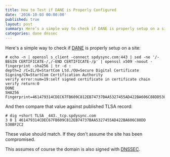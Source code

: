 ```yaml
---
title: How to Test if DANE is Properly Configured
date: '2016-10-03 00:00:00'
published: true
layout: post
summary: Here’s a simple way to check if DANE is properly setup on a site
categories: dane dnssec
---
```

Here's a simple way to check if [DANE](https://en.wikipedia.org/wiki/DNS-based_Authentication_of_Named_Entities) is properly setup on a site:

    # echo -n | openssl s_client -connect spdysync.com:443 | sed -ne '/-BEGIN CERTIFICATE-/,/-END CERTIFICATE-/p' | openssl x509 -noout -fingerprint -sha256 | tr -d :
    depth=2 /C=IL/O=StartCom Ltd./OU=Secure Digital Certificate Signing/CN=StartCom Certification Authority
    verify error:num=19:self signed certificate in certificate chain
    verify return:0
    DONE
    SHA256 Fingerprint=461479314CDEC67FB609C812EB74737BAA5327455AD422BA606C88DD530BF2C2

And then compare that value against published TLSA record:

    # dig +short TLSA _443._tcp.spdysync.com
    3 0 1 461479314CDEC67FB609C812EB74737BAA5327455AD422BA606C88DD 530BF2C2

These value should match. If they don't assume the site has been compromised.

This assumes of course the domain is also signed with [DNSSEC](https://en.wikipedia.org/wiki/Domain_Name_System_Security_Extensions).
